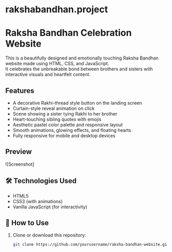 # rakshabandhan.project

# Raksha Bandhan Celebration Website

This is a beautifully designed and emotionally touching Raksha Bandhan website made using HTML, CSS, and JavaScript.  
It celebrates the unbreakable bond between brothers and sisters with interactive visuals and heartfelt content.

## Features

-  A decorative Rakhi-thread style button on the landing screen
-  Curtain-style reveal animation on click
-  Scene showing a sister tying Rakhi to her brother
-  Heart-touching sibling quotes with emojis
-  Aesthetic pastel color palette and responsive layout
-  Smooth animations, glowing effects, and floating hearts
-  Fully responsive for mobile and desktop devices

##  Preview

![Screenshot] <!-- You can add your own screenshot image later -->

## 🛠 Technologies Used

- HTML5
- CSS3 (with animations)
- Vanilla JavaScript (for interactivity)

## 🚀 How to Use

1. Clone or download this repository:
   ```bash
   git clone https://github.com/yourusername/raksha-bandhan-website.git
